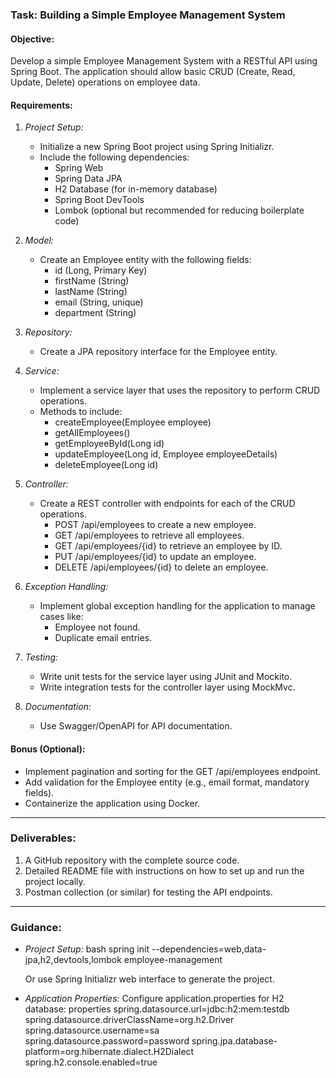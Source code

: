 ### Task: Building a Simple Employee Management System

#### Objective:
Develop a simple Employee Management System with a RESTful API using Spring Boot. The application should allow basic CRUD (Create, Read, Update, Delete) operations on employee data.

#### Requirements:

1. *Project Setup:*
   - Initialize a new Spring Boot project using Spring Initializr.
   - Include the following dependencies:
     - Spring Web
     - Spring Data JPA
     - H2 Database (for in-memory database)
     - Spring Boot DevTools
     - Lombok (optional but recommended for reducing boilerplate code)

2. *Model:*
   - Create an Employee entity with the following fields:
     - id (Long, Primary Key)
     - firstName (String)
     - lastName (String)
     - email (String, unique)
     - department (String)

3. *Repository:*
   - Create a JPA repository interface for the Employee entity.

4. *Service:*
   - Implement a service layer that uses the repository to perform CRUD operations.
   - Methods to include:
     - createEmployee(Employee employee)
     - getAllEmployees()
     - getEmployeeById(Long id)
     - updateEmployee(Long id, Employee employeeDetails)
     - deleteEmployee(Long id)

5. *Controller:*
   - Create a REST controller with endpoints for each of the CRUD operations.
     - POST /api/employees to create a new employee.
     - GET /api/employees to retrieve all employees.
     - GET /api/employees/{id} to retrieve an employee by ID.
     - PUT /api/employees/{id} to update an employee.
     - DELETE /api/employees/{id} to delete an employee.

6. *Exception Handling:*
   - Implement global exception handling for the application to manage cases like:
     - Employee not found.
     - Duplicate email entries.

7. *Testing:*
   - Write unit tests for the service layer using JUnit and Mockito.
   - Write integration tests for the controller layer using MockMvc.

8. *Documentation:*
   - Use Swagger/OpenAPI for API documentation.

#### Bonus (Optional):
- Implement pagination and sorting for the GET /api/employees endpoint.
- Add validation for the Employee entity (e.g., email format, mandatory fields).
- Containerize the application using Docker.

---

### Deliverables:
1. A GitHub repository with the complete source code.
2. Detailed README file with instructions on how to set up and run the project locally.
3. Postman collection (or similar) for testing the API endpoints.

---

### Guidance:

- *Project Setup:*
  bash
  spring init --dependencies=web,data-jpa,h2,devtools,lombok employee-management
  
  Or use Spring Initializr web interface to generate the project.

- *Application Properties:*
  Configure application.properties for H2 database:
  properties
  spring.datasource.url=jdbc:h2:mem:testdb
  spring.datasource.driverClassName=org.h2.Driver
  spring.datasource.username=sa
  spring.datasource.password=password
  spring.jpa.database-platform=org.hibernate.dialect.H2Dialect
  spring.h2.console.enabled=true
  


